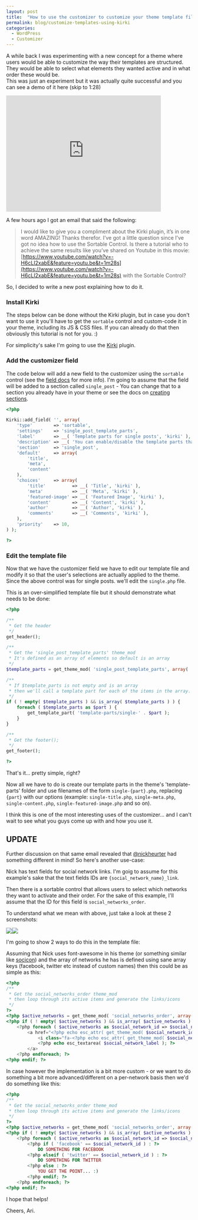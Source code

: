 ```yaml
---
layout: post
title:  "How to use the customizer to customize your theme template files"
permalink: blog/customize-templates-using-kirki
categories:
  - WordPress
  - Customizer
---
```

A while back I was experimenting with a new concept for a theme where users would be able to customize the way their templates are structured. They would be able to select what elements they wanted active and in what order these would be.  
This was just an experiment but it was actually quite successful and you can see a demo of it here (skip to 1:28)

<iframe width="420" height="315" src="https://www.youtube.com/embed/-H6cLI2xabE" frameborder="0" allowfullscreen></iframe>

A few hours ago I got an email that said the following:

> I would like to give you a compliment about the Kirki plugin, it’s in one word AMAZING! Thanks therefor. I’ve got a little question since I’ve got no idea how to use the Sortable Control. Is there a tutorial who to achieve the same results like you’ve shared on Youtube in this movie: [https://www.youtube.com/watch?v=-H6cLI2xabE&feature=youtu.be&t=1m28s](https://www.youtube.com/watch?v=-H6cLI2xabE&feature=youtu.be&t=1m28s) with the Sortable Control?

So, I decided to write a new post explaining how to do it.

### Install Kirki

The steps below can be done without the Kirki plugin, but in case you don't want to use it you'll have to get the `sortable` control and custom-code it in your theme, including its JS & CSS files. If you can already do that then obviously this tutorial is not for you. :)

For simplicity's sake I'm going to use the [Kirki](https://plugins/kirki) plugin.

### Add the customizer field

The code below will add a new field to the customizer using the `sortable` control (see the [field docs](https://github.com/aristath/kirki/wiki/sortable) for more info). I'm going to assume that the field will be added to a section called `single_post` - You can change that to a section you already have in your theme or see the docs on [creating sections](https://github.com/aristath/kirki/wiki/Sections).

```php
<?php

Kirki::add_field( '', array(
    'type'        => 'sortable',
    'settings'    => 'single_post_template_parts',
    'label'       => __( 'Template parts for single posts', 'kirki' ),
    'description' => __( 'You can enable/disable the template parts that interest you below and reorder them to your liking.', 'kirki' ),
    'section'     => 'single_post',
    'default'     => array(
        'title',
        'meta',
        'content'
    ),
    'choices'     => array(
        'title'          => __( 'Title', 'kirki' ),
        'meta'           => __( 'Meta', 'kirki' ),
        'featured-image' => __( 'Featured Image', 'kirki' ),
        'content'        => __( 'Content', 'kirki' ),
        'author'         => __( 'Author', 'kirki' ),
        'comments'       => __( 'Comments', 'kirki' ),
    ),
    'priority'    => 10,
) );

?>
```

### Edit the template file

Now that we have the customizer field we have to edit our template file and modify it so that the user's selections are actually applied to the theme.
Since the above control was for single posts. we'll edit the `single.php` file.

This is an over-simplified template file but it should demonstrate what needs to be done:

```php
<?php

/**
 * Get the header
 */
get_header();

/**
 * Get the 'single_post_template_parts' theme_mod
 * It's defined as an array of elements so default is an array
 */
$template_parts = get_theme_mod( 'single_post_template_parts', array( 'title', 'meta', 'content' ) );

/**
 * If $template_parts is not empty and is an array
 * then we'll call a template part for each of the items in the array.
 */
if ( ! empty( $template_parts ) && is_array( $template_parts ) ) {
    foreach ( $template_parts as $part ) {
        get_template_part( 'template-parts/single-' . $part );
    }
}

/**
 * Get the footer();
 */
get_footer();

?>
```

That's it... pretty simple, right?

Now all we have to do is create our template parts in the theme's 'template-parts' folder and use filenames of the form `single-{part}.php`, replacing `{part}` with our options (example: `single-title.php`, `single-meta.php`, `single-content.php`, `single-featured-image.php` and so on).

I think this is one of the most interesting uses of the customizer... and I can't wait to see what you guys come up with and how you use it.

## UPDATE

Further discussion on that same email revealed that [@nickheurter](https://twitter.com/nickheurter) had something different in mind! So here's another use-case:

Nick has text fields for social network links. I'm goig to assume for this example's sake that the text fields IDs are `{social_network_name}_link`.

Then there is a sortable control that allows users to select which networks they want to activate and their order.
For the sake of this example, I'll assume that the ID for this field is `social_networks_order`.

To understand what we mean with above, just take a look at these 2 screenshots:

<img src="/images/social-links1.png"><img src="/images/social-links2.png">

I'm going to show 2 ways to do this in the template file:

Assuming that Nick uses font-awesome in his theme (or something similar like [socicon](http://www.socicon.com/)) and the array of networks he has is defined using sane array keys (facebook, twitter etc instead of custom names) then this could be as simple as this:

```php
<?php
/**
 * Get the social_networks_order theme_mod
 * then loop through its active items and generate the links/icons
 */
?>
<?php $active_networks = get_theme_mod( 'social_networks_order', array() ); ?>
<?php if ( ! empty( $active_networks ) && is_array( $active_networks ) ) : ?>
    <?php foreach ( $active_networks as $social_network_id => $social_network_label ) : ?>
        <a href="<?php echo esc_attr( get_theme_mod( $social_network_id . '_link', '' ) ); ?>">
            <i class="fa-<?php echo esc_attr( get_theme_mod( $social_network_id . '_link', '' ) ); ?>"
            <?php echo esc_textarea( $social_network_label ); ?>
        </a>
    <?php endforeach; ?>
<?php endif; ?>
```

In case however the implementation is a bit more custom - or we want to do something a bit more advanced/different on a per-network basis then we'd do something like this:

```php
<?php
/**
 * Get the social_networks_order theme_mod
 * then loop through its active items and generate the links/icons
 */
?>
<?php $active_networks = get_theme_mod( 'social_networks_order', array() ); ?>
<?php if ( ! empty( $active_networks ) && is_array( $active_networks ) ) : ?>
    <?php foreach ( $active_networks as $social_network_id => $social_network_label ) : ?>
        <?php if ( 'facebook' == $social_network_id ) : ?>
            DO SOMETHING FOR FACEBOOK
        <?php elseif ( 'twitter' == $social_network_id ) : ?>
            DO SOMETHING FOR TWITTER
        <?php else : ?>
            YOU GET THE POINT... :)
        <?php endif; ?>
    <?php endforeach; ?>
<?php endif; ?>
```
I hope that helps!

Cheers,
Ari.
